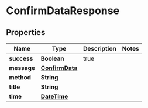 
# ConfirmDataResponse

## Properties
Name | Type | Description | Notes
------------ | ------------- | ------------- | -------------
**success** | **Boolean** | true | 
**message** | [**ConfirmData**](ConfirmData.md) |  | 
**method** | **String** |  | 
**title** | **String** |  | 
**time** | [**DateTime**](DateTime.md) |  | 



